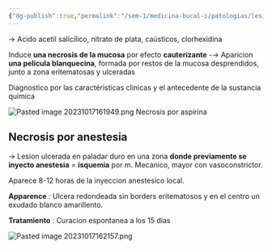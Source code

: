 ```yaml
---
{"dg-publish":true,"permalink":"/sem-1/medicina-bucal-i/patologias/lesiones/lesiones-por-agentes-quimicos/por-contacto-directo-con-la-mucosa-oral/"}
---
```



→ Acido acetil salicílico, nitrato de plata, caústicos, clorhexidina

Induce **una necrosis de la mucosa** por efecto **cauterizante**
-→ Aparicion **una pelicula blanquecina**, formada por restos de la mucosa desprendidos, junto a zona eritematosas y ulceradas

Diagnostico por las caractéristicas clinicas y el antecedente de la sustancia quimica

![Pasted image 20231017161949.png](/img/user/Sem-1/Medicina%20Bucal%20I/Medias/Pasted%20image%2020231017161949.png)
Necrosis por aspirina


## Necrosis por anestesia

→ Lesion ulcerada en paladar duro en una zona **donde previamente se inyecto anestesia** = **isquemia** por m. Mecanico, mayor con vasoconstrictor.

Aparece 8-12 horas de la inyeccion anestesico local. 

**Apparence** : Ulcera redondeada sin borders eritematosos y en el centro un exudado blanco amarillento.

**Tratamiento** : Curacion espontanea a los 15 dias

![Pasted image 20231017162157.png](/img/user/Sem-1/Medicina%20Bucal%20I/Medias/Pasted%20image%2020231017162157.png)

